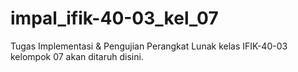 # impal_ifik-40-03_kel_07
Tugas Implementasi &amp; Pengujian Perangkat Lunak kelas IFIK-40-03 kelompok 07 akan ditaruh disini.
